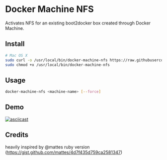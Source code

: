 # Docker Machine NFS

Activates NFS for an existing boot2docker box created through Docker Machine. 

## Install

```sh
# Mac OS X
sudo curl -o /usr/local/bin/docker-machine-nfs https://raw.githubusercontent.com/adlogix/docker-machine-nfs/master/docker-machine-nfs.sh && \
sudo chmod +x /usr/local/bin/docker-machine-nfs 
```

## Usage

```sh
docker-machine-nfs <machine-name> [--force]
```

## Demo

[![asciicast](https://asciinema.org/a/20224.png)](https://asciinema.org/a/20224)

## Credits

heavily inspired by @mattes ruby version (https://gist.github.com/mattes/4d7f435d759ca2581347)
